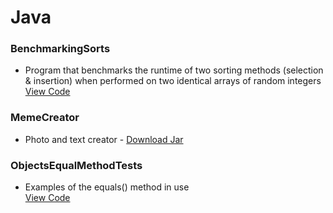 # Java

### BenchmarkingSorts
* Program that benchmarks the runtime of two sorting methods (selection & insertion) when performed on two identical arrays of random integers  
[View Code](https://github.com/SageWare/Java/blob/master/BenchmarkingSorts/BenchmarkingSorts.java)

### MemeCreator
* Photo and text creator - 
[Download Jar](https://github.com/SageWare/Java/blob/master/MemeCreator/MemeCreator.jar?raw=true)

### ObjectsEqualMethodTests
* Examples of the equals() method in use  
[View Code](https://github.com/SageWare/Java/blob/master/ObjectsEqualMethodTests/ObjectsEqualMethodTests.java)
